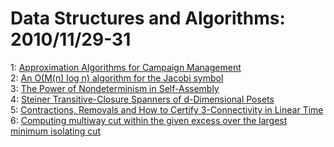 # Data Structures and Algorithms: 2010/11/29-31  
1: [Approximation Algorithms for Campaign Management](https://doi.org/10.48550/arXiv.1004.0334)  
2: [An O(M(n) log n) algorithm for the Jacobi symbol](https://doi.org/10.48550/arXiv.1004.2091)  
3: [The Power of Nondeterminism in Self-Assembly](https://doi.org/10.48550/arXiv.1006.2897)  
4: [Steiner Transitive-Closure Spanners of d-Dimensional Posets](https://doi.org/10.48550/arXiv.1011.6100)  
5: [Contractions, Removals and How to Certify 3-Connectivity in Linear Time](https://doi.org/10.48550/arXiv.1011.6187)  
6: [Computing multiway cut within the given excess over the largest minimum  isolating cut](https://doi.org/10.48550/arXiv.1011.6267)  